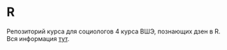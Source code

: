 # R

Репозиторий курса для социологов 4 курса ВШЭ, познающих дзен в R. Вся информация [тут](https://ahmedushka7.github.io/R/).

